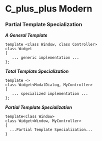 # C_plus_plus Modern

### Partial Template Specialization

***A General Template***

```
template <class Window, class Controller>
class Widget
{
   ... generic implementation ...
};
```

***Total Template Specialization***
```
template <>
class Widget<ModalDialog, MyController>
{
   ... specialized implementation ...
};
```
***Partial Template Specialization***

```
template<class Window>
class Widget<Window, MyController>
{
  ...Partial Template Specialization...
}
```
